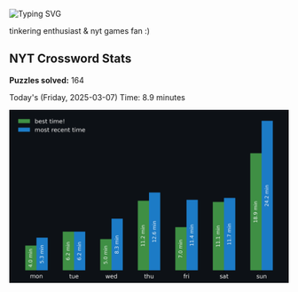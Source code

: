 ![Typing SVG](https://readme-typing-svg.demolab.com?font=Fira+Code&size=16&pause=700&color=FFFFFF&width=435&lines=hi+i'm+aimee!;nice+to+see+you+here!)

tinkering enthusiast & nyt games fan :)
<!-- START NYT-STATS -->
## NYT Crossword Stats
**Puzzles solved:** 164

Today's (Friday, 2025-03-07) Time: 8.9 minutes


![Solve Times](./nyt_stats_graph.png)
<!-- END NYT-STATS -->
